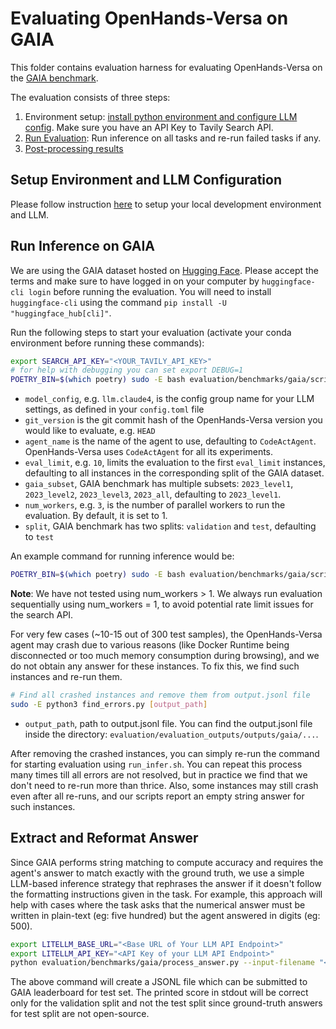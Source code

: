 # Evaluating OpenHands-Versa on GAIA

This folder contains evaluation harness for evaluating OpenHands-Versa on the [GAIA benchmark](https://arxiv.org/abs/2311.12983).

The evaluation consists of three steps:

1. Environment setup: [install python environment and configure LLM config](../../../README.md#installation). Make sure you have an API Key to Tavily Search API.
2. [Run Evaluation](#run-inference-on-gaia): Run inference on all tasks and re-run failed tasks if any.
3. [Post-processing results](#extract-and-reformat-answer)

## Setup Environment and LLM Configuration

Please follow instruction [here](../../../README.md#installation) to setup your local development environment and LLM.

## Run Inference on GAIA

We are using the GAIA dataset hosted on [Hugging Face](https://huggingface.co/datasets/gaia-benchmark/GAIA).
Please accept the terms and make sure to have logged in on your computer by `huggingface-cli login` before running the evaluation. You will need to install `huggingface-cli` using the command `pip install -U "huggingface_hub[cli]"`.

Run the following steps to start your evaluation (activate your conda environment before running these commands):

```bash
export SEARCH_API_KEY="<YOUR_TAVILY_API_KEY>"
# for help with debugging you can set export DEBUG=1
POETRY_BIN=$(which poetry) sudo -E bash evaluation/benchmarks/gaia/scripts/run_infer.sh [model_config] [git_version] [agent_name] [eval_limit] [gaia_subset] [num_workers] [split]
```

- `model_config`, e.g. `llm.claude4`, is the config group name for your LLM settings, as defined in your `config.toml` file
- `git_version` is the git commit hash of the OpenHands-Versa version you would like to evaluate, e.g. `HEAD`
- `agent_name` is the name of the agent to use, defaulting to `CodeActAgent`. OpenHands-Versa uses `CodeActAgent` for all its experiments.
- `eval_limit`, e.g. `10`, limits the evaluation to the first `eval_limit` instances, defaulting to all instances in the corresponding split of the GAIA dataset.
- `gaia_subset`, GAIA benchmark has multiple subsets: `2023_level1`, `2023_level2`, `2023_level3`, `2023_all`, defaulting to `2023_level1`.
- `num_workers`, e.g. `3`, is the number of parallel workers to run the evaluation. By default, it is set to 1.
- `split`, GAIA benchmark has two splits: `validation` and `test`, defaulting to `test`

An example command for running inference would be:
```bash
POETRY_BIN=$(which poetry) sudo -E bash evaluation/benchmarks/gaia/scripts/run_infer.sh llm.claude4 HEAD CodeActAgent 301 2023_all 1 test
```

**Note**: We have not tested using num_workers > 1. We always run evaluation sequentially using num_workers = 1, to avoid potential rate limit issues for the search API.

For very few cases (~10-15 out of 300 test samples), the OpenHands-Versa agent may crash due to various reasons (like Docker Runtime being disconnected or too much memory consumption during browsing), and we do not obtain any answer for these instances. To fix this, we find such instances and re-run them.

```bash
# Find all crashed instances and remove them from output.jsonl file
sudo -E python3 find_errors.py [output_path]
```
- `output_path`, path to output.jsonl file. You can find the output.jsonl file inside the directory: `evaluation/evaluation_outputs/outputs/gaia/...`.

After removing the crashed instances, you can simply re-run the command for starting evaluation using `run_infer.sh`. You can repeat this process many times till all errors are not resolved, but in practice we find that we don't need to re-run more than thrice. Also, some instances may still crash even after all re-runs, and our scripts report an empty string answer for such instances.

## Extract and Reformat Answer
Since GAIA performs string matching to compute accuracy and requires the agent's answer to match exactly with the ground truth, we use a simple LLM-based inference strategy that rephrases the answer if it doesn't follow the formatting instructions given in the task. For example, this approach will help with cases where the task asks that the numerical answer must be written in plain-text (eg: five hundred) but the agent answered in digits (eg: 500).

```bash
export LITELLM_BASE_URL="<Base URL of Your LLM API Endpoint>"
export LITELLM_API_KEY="<API Key of your LLM API Endpoint>"
python evaluation/benchmarks/gaia/process_answer.py --input-filename "<Path to output.jsonl file>" --output-filename "Path of the JSONL file where you want to save the processed outputs, eg: ./model_outputs_processed.jsonl" --model "LLM to use for reformatting answers (We use claude-3.7-sonnet for all our experiments)"
```

The above command will create a JSONL file which can be submitted to GAIA leaderboard for test set. The printed score in stdout will be correct only for the validation split and not the test split since ground-truth answers for test split are not open-source.
